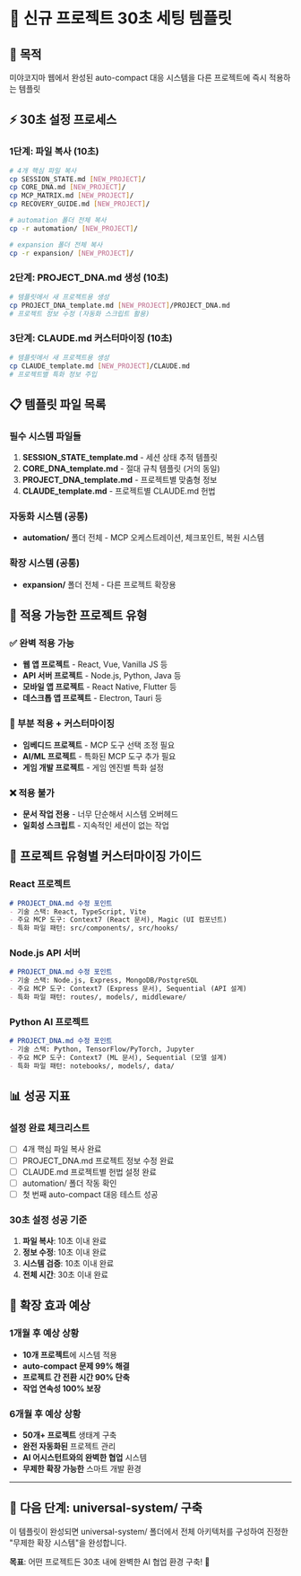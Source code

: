 # 🚀 신규 프로젝트 30초 세팅 템플릿

## 🎯 목적
미야코지마 웹에서 완성된 auto-compact 대응 시스템을 다른 프로젝트에 즉시 적용하는 템플릿

## ⚡ 30초 설정 프로세스

### 1단계: 파일 복사 (10초)
```bash
# 4개 핵심 파일 복사
cp SESSION_STATE.md [NEW_PROJECT]/
cp CORE_DNA.md [NEW_PROJECT]/
cp MCP_MATRIX.md [NEW_PROJECT]/
cp RECOVERY_GUIDE.md [NEW_PROJECT]/

# automation 폴더 전체 복사
cp -r automation/ [NEW_PROJECT]/

# expansion 폴더 전체 복사
cp -r expansion/ [NEW_PROJECT]/
```

### 2단계: PROJECT_DNA.md 생성 (10초)
```bash
# 템플릿에서 새 프로젝트용 생성
cp PROJECT_DNA_template.md [NEW_PROJECT]/PROJECT_DNA.md
# 프로젝트 정보 수정 (자동화 스크립트 활용)
```

### 3단계: CLAUDE.md 커스터마이징 (10초)
```bash
# 템플릿에서 새 프로젝트용 생성
cp CLAUDE_template.md [NEW_PROJECT]/CLAUDE.md
# 프로젝트별 특화 정보 주입
```

## 📋 템플릿 파일 목록

### 필수 시스템 파일들
1. **SESSION_STATE_template.md** - 세션 상태 추적 템플릿
2. **CORE_DNA_template.md** - 절대 규칙 템플릿 (거의 동일)
3. **PROJECT_DNA_template.md** - 프로젝트별 맞춤형 정보
4. **CLAUDE_template.md** - 프로젝트별 CLAUDE.md 헌법

### 자동화 시스템 (공통)
- **automation/** 폴더 전체 - MCP 오케스트레이션, 체크포인트, 복원 시스템

### 확장 시스템 (공통)
- **expansion/** 폴더 전체 - 다른 프로젝트 확장용

## 🎯 적용 가능한 프로젝트 유형

### ✅ 완벽 적용 가능
- **웹 앱 프로젝트** - React, Vue, Vanilla JS 등
- **API 서버 프로젝트** - Node.js, Python, Java 등
- **모바일 앱 프로젝트** - React Native, Flutter 등
- **데스크톱 앱 프로젝트** - Electron, Tauri 등

### 🔧 부분 적용 + 커스터마이징
- **임베디드 프로젝트** - MCP 도구 선택 조정 필요
- **AI/ML 프로젝트** - 특화된 MCP 도구 추가 필요
- **게임 개발 프로젝트** - 게임 엔진별 특화 설정

### ❌ 적용 불가
- **문서 작업 전용** - 너무 단순해서 시스템 오버헤드
- **일회성 스크립트** - 지속적인 세션이 없는 작업

## 🔧 프로젝트 유형별 커스터마이징 가이드

### React 프로젝트
```markdown
# PROJECT_DNA.md 수정 포인트
- 기술 스택: React, TypeScript, Vite
- 주요 MCP 도구: Context7 (React 문서), Magic (UI 컴포넌트)
- 특화 파일 패턴: src/components/, src/hooks/
```

### Node.js API 서버
```markdown
# PROJECT_DNA.md 수정 포인트
- 기술 스택: Node.js, Express, MongoDB/PostgreSQL
- 주요 MCP 도구: Context7 (Express 문서), Sequential (API 설계)
- 특화 파일 패턴: routes/, models/, middleware/
```

### Python AI 프로젝트
```markdown
# PROJECT_DNA.md 수정 포인트
- 기술 스택: Python, TensorFlow/PyTorch, Jupyter
- 주요 MCP 도구: Context7 (ML 문서), Sequential (모델 설계)
- 특화 파일 패턴: notebooks/, models/, data/
```

## 📊 성공 지표

### 설정 완료 체크리스트
- [ ] 4개 핵심 파일 복사 완료
- [ ] PROJECT_DNA.md 프로젝트 정보 수정 완료
- [ ] CLAUDE.md 프로젝트별 헌법 설정 완료
- [ ] automation/ 폴더 작동 확인
- [ ] 첫 번째 auto-compact 대응 테스트 성공

### 30초 설정 성공 기준
1. **파일 복사**: 10초 이내 완료
2. **정보 수정**: 10초 이내 완료
3. **시스템 검증**: 10초 이내 완료
4. **전체 시간**: 30초 이내 완료

## 🚀 확장 효과 예상

### 1개월 후 예상 상황
- **10개 프로젝트**에 시스템 적용
- **auto-compact 문제 99% 해결**
- **프로젝트 간 전환 시간 90% 단축**
- **작업 연속성 100% 보장**

### 6개월 후 예상 상황
- **50개+ 프로젝트** 생태계 구축
- **완전 자동화된** 프로젝트 관리
- **AI 어시스턴트와의 완벽한 협업** 시스템
- **무제한 확장 가능한** 스마트 개발 환경

---

## 🎯 다음 단계: universal-system/ 구축

이 템플릿이 완성되면 universal-system/ 폴더에서 전체 아키텍처를 구성하여 진정한 "무제한 확장 시스템"을 완성합니다.

**목표**: 어떤 프로젝트든 30초 내에 완벽한 AI 협업 환경 구축! 🚀